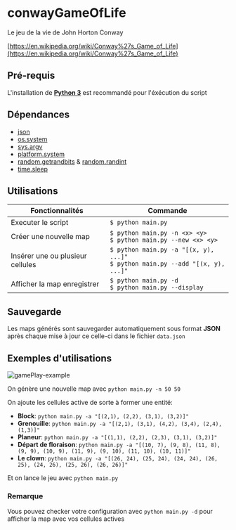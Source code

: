 # **conwayGameOfLife**

Le jeu de la vie de John Horton Conway

[https://en.wikipedia.org/wiki/Conway%27s_Game_of_Life](https://en.wikipedia.org/wiki/Conway%27s_Game_of_Life)

## Pré-requis

L'installation de [**Python 3**](https://www.python.org/downloads/) est recommandé pour l'éxécution du script

## Dépendances

- [json](https://docs.python.org/3/library/json.html)
- [os.system](https://docs.python.org/3/library/os.html#os.system)
- [sys.argv](https://docs.python.org/3/library/sys.html#sys.argv)
- [platform.system](https://docs.python.org/3/library/platform.html#platform.system)
- [random.getrandbits](https://docs.python.org/3/library/random.html#random.getrandbits) & [random.randint](https://docs.python.org/3/library/random.html#random.randint)
- [time.sleep](https://docs.python.org/3/library/time.html#time.sleep)

## Utilisations

| Fonctionnalités                  | Commande                                                                            |
| -------------------------------- | ----------------------------------------------------------------------------------- |
| Executer le script               | `$ python main.py`                                                                  |
| Créer une nouvelle map           | `$ python main.py -n <x> <y>`<br />`$ python main.py --new <x> <y>`                 |
| Insérer une ou plusieur cellules | `$ python main.py -a "[(x, y), ...]"`<br />`$ python main.py --add "[(x, y), ...]"` |
| Afficher la map enregistrer      | `$ python main.py -d`<br />`$ python main.py --display`                             |

## Sauvegarde

Les maps générés sont sauvegarder automatiquement sous format **JSON** après chaque mise à jour ce celle-ci dans le fichier `data.json`

## Exemples d'utilisations

![gamePlay-example](example.gif)

On génère une nouvelle map avec `python main.py -n 50 50`

On ajoute les cellules active de sorte à former une entité:
- **Block**: `python main.py -a "[(2,1), (2,2), (3,1), (3,2)]"`
- **Grenouille**: `python main.py -a "[(2,1), (3,1), (4,2), (3,4), (2,4), (1,3)]"`
- **Planeur**: `python main.py -a "[(1,1), (2,2), (2,3), (3,1), (3,2)]"`
- **Départ de floraison**: `python main.py -a "[(10, 7), (9, 8), (11, 8), (9, 9), (10, 9), (11, 9), (9, 10), (11, 10), (10, 11)]"`
- **Le clown**: `python main.py -a "[(26, 24), (25, 24), (24, 24), (26, 25), (24, 26), (25, 26), (26, 26)]"`

Et on lance le jeu avec `python main.py`

### Remarque

Vous pouvez checker votre configuration avec `python main.py -d` pour afficher la map avec vos cellules actives
